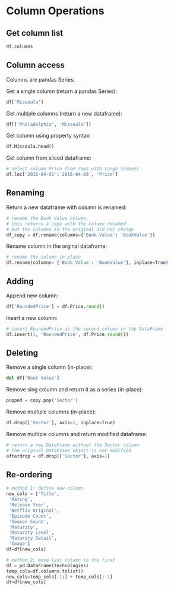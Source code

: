 # Column Operations

## Get column list
```py
df.columns
```

## Column access

Columns are pandas Series.

Get a single column (return a pandas Series):
```py
df['Missoula']
```

Get multiple columns (return a new dataframe):
```py
df[['Philadelphia', 'Missoula']]
```

Get column using property syntax:
```py
df.Missoula.head()
```

Get column from sliced dataframe:
```py
# select column Price from rows with range indexes
df.loc['2016-04-01':'2016-04-03', 'Price']
```

## Renaming

Return a new dataframe with column is renamed:
```py
# rename the Book Value column,
# this returns a copy with the column renamed
# but the columns in the original did not change
df_copy = df.rename(columns={'Book Value': 'BookValue'})
```

Rename column in the orginal dataframe:
```py
# rename the column in-place
df.rename(columns= {'Book Value': 'BookValue'}, inplace=True)
```

## Adding

Append new column:
```py
df['RoundedPrice'] = df.Price.round()
```

Insert a new column:
```py
# insert RoundedPrice as the second column in the DataFrame
df.insert(1, 'RoundedPrice', df.Price.round())
```

## Deleting

Remove a single column (in-place):
```py
del df['Book Value']
```

Remove sing column and return it as a series (in-place):
```py
popped = copy.pop('Sector')
```

Remove multiple columns (in-place):
```py
df.drop(['Sector'], axis=1, inplace=True)
```

Remove multiple columns and return modified dataframe:
```py
# return a new DataFrame without the Sector column
# the original DataFrame object is not modified
afterdrop = df.drop(['Sector'], axis=1)
```

## Re-ordering

```py
# method 1: define new column
new_cols = ['Title',
 'Rating',
 'Release Year',
 'Netflix Original',
 'Episode Count',
 'Season Count',
 'Maturity',
 'Maturity Level',
 'Maturity Detail',
 'Image']
df=df[new_cols]

# method 2: move last column to the first
df = pd.DataFrame(technologies)
temp_cols=df.columns.tolist()
new_cols=temp_cols[-1:] + temp_cols[:-1]
df=df[new_cols]
```
